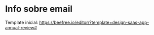 # Info sobre email

Template inicial: https://beefree.io/editor/?template=design-saas-app-annual-review#

